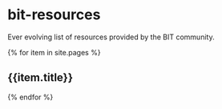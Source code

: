 # bit-resources
Ever evolving list of resources  provided by the BIT community.



{% for item in site.pages %}
## {{item.title}}
{% endfor %}
